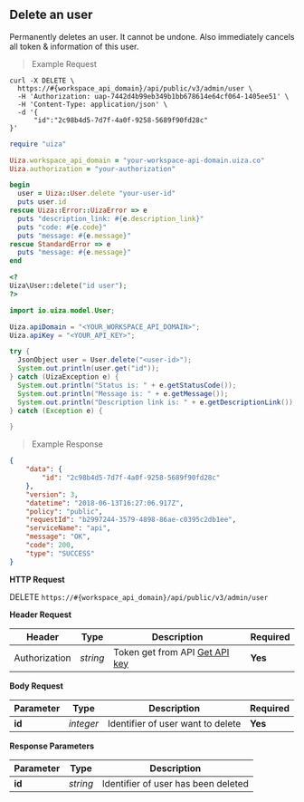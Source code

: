 ## Delete an user

Permanently deletes an user. It cannot be undone. Also immediately cancels all token & information of this user.

> Example Request

```shell
curl -X DELETE \
  https://#{workspace_api_domain}/api/public/v3/admin/user \
  -H 'Authorization: uap-7442d4b99eb349b1bb678614e64cf064-1405ee51' \
  -H 'Content-Type: application/json' \
  -d '{
	  "id":"2c98b4d5-7d7f-4a0f-9258-5689f90fd28c"
}'
```

```ruby
require "uiza"

Uiza.workspace_api_domain = "your-workspace-api-domain.uiza.co"
Uiza.authorization = "your-authorization"

begin
  user = Uiza::User.delete "your-user-id"
  puts user.id
rescue Uiza::Error::UizaError => e
  puts "description_link: #{e.description_link}"
  puts "code: #{e.code}"
  puts "message: #{e.message}"
rescue StandardError => e
  puts "message: #{e.message}"
end
```

```php
<?
Uiza\User::delete("id user");
?>
```

```java
import io.uiza.model.User;

Uiza.apiDomain = "<YOUR_WORKSPACE_API_DOMAIN>";
Uiza.apiKey = "<YOUR_API_KEY>";

try {
  JsonObject user = User.delete("<user-id>");
  System.out.println(user.get("id"));
} catch (UizaException e) {
  System.out.println("Status is: " + e.getStatusCode());
  System.out.println("Message is: " + e.getMessage());
  System.out.println("Description link is: " + e.getDescriptionLink());
} catch (Exception e) {

}
```

> Example Response

```json
{
    "data": {
        "id": "2c98b4d5-7d7f-4a0f-9258-5689f90fd28c"
    },
    "version": 3,
    "datetime": "2018-06-13T16:27:06.917Z",
    "policy": "public",
    "requestId": "b2997244-3579-4898-86ae-c0395c2db1ee",
    "serviceName": "api",
    "message": "OK",
    "code": 200,
    "type": "SUCCESS"
}
```

**HTTP Request**

<span class="delete-button"> DELETE </span>
```https://#{workspace_api_domain}/api/public/v3/admin/user```

**Header Request**

| Header   | Type   | Description | Required |
|-------------|--------|-------------|---------|
| Authorization | *string* |Token get from API [Get API key](#get-api-key) | **Yes** |

**Body Request**

| Parameter | Type | Description | Required |
| ------------- | ------------- | ------------- | ------------- |
| **id** | *integer* | Identifier of user want to delete | **Yes** |



**Response Parameters**

| Parameter   | Type   | Description |
|-------------|--------|-------------------------|
| **id** | *string* | Identifier of user has been deleted |
